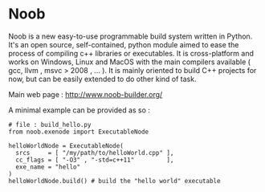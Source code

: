 # Noob
Noob is a new easy-to-use programmable build system written in Python. It's an open source, self-contained, python 
module aimed to ease the process of compiling c++ libraries or executables. It is cross-platform and works on Windows, Linux 
and MacOS with the main compilers available ( gcc, llvm , msvc > 2008 , ... ). It is mainly 
oriented to build C++ projects for now, but can be easily extended to do other kind of task. 

Main web page : http://www.noob-builder.org/

A minimal example can be provided as so :

```
# file : build_hello.py
from noob.exenode import ExecutableNode
 
helloWorldNode = ExecutableNode( 
  srcs     = [ "/my/path/to/helloWorld.cpp" ],
  cc_flags = [ "-O3" , "-std=c++11"         ],
  exe_name = "hello"                       
)
helloWorldNode.build() # build the "hello world" executable 
```
